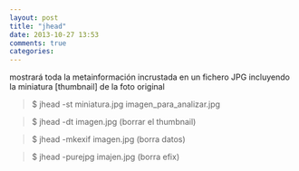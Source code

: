 ```yaml
---
layout: post
title: "jhead"
date: 2013-10-27 13:53
comments: true
categories: 
---
```

mostrará toda la metainformación incrustada en un fichero JPG incluyendo la miniatura [thumbnail] de la foto original

>$ jhead -st miniatura.jpg imagen_para_analizar.jpg

>$ jhead -dt imagen.jpg  (borrar el thumbnail)

>$ jhead -mkexif imagen.jpg (borra datos)

>$ jhead -purejpg imajen.jpg (borra efix)

